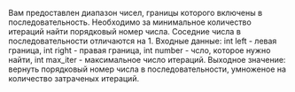 Вам предоставлен диапазон чисел, границы которого включены в последовательность. Необходимо за минимальное количество итераций найти порядковый номер числа. Соседние числа в последовательности отличаются на 1.
Входные данные: int left - левая граница, int right - правая граница, int number - чсло, которое нужно найти, int max_iter - максимальное число итераций.
Выходное значение: вернуть порядковый номер числа в последовательности, умноженое на количество затраченых итераций.    